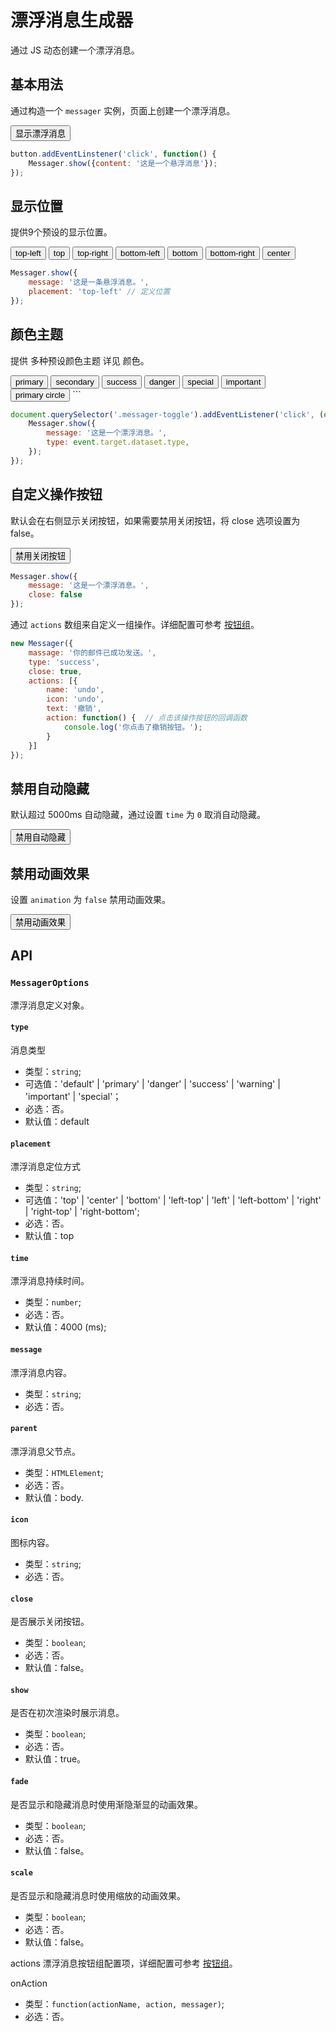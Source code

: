 # 漂浮消息生成器

通过 JS 动态创建一个漂浮消息。

## 基本用法

通过构造一个 `messager` 实例，页面上创建一个漂浮消息。

<Example>
    <button
        id="messagerTrigger"
        class="btn primary messager-toggle"
    >显示漂浮消息</button>
</Example>

```js
button.addEventLinstener('click', function() {
    Messager.show({content: '这是一个悬浮消息'});
});
```

## 显示位置

提供9个预设的显示位置。

<Example class="flex gap-2">
    <button class="messager-toggle btn messager-toggle" data-placement="top-left">top-left</button>
    <button class="messager-toggle btn messager-toggle" data-placement="top">top</button>
    <button class="messager-toggle btn messager-toggle" data-placement="top-right">top-right</button>
    <button class="messager-toggle btn messager-toggle" data-placement="bottom-left">bottom-left</button>
    <button class="messager-toggle btn messager-toggle" data-placement="bottom">bottom</button>
    <button class="messager-toggle btn messager-toggle" data-placement="bottom-right">bottom-right</button>
    <button class="messager-toggle btn messager-toggle" data-placement="center">center</button>
</Example>


```js
Messager.show({
    message: '这是一条悬浮消息。',
    placement: 'top-left' // 定义位置
});
```

## 颜色主题

提供 多种预设颜色主题 详见 颜色。

<example class="flex gap-2">
    <button type="button" class="btn primary messager-toggle" data-type="primary">primary</button>
    <button type="button" class="btn secondary messager-toggle" data-type="secondary">secondary</button>
    <button type="button" class="btn success messager-toggle" data-type="success">success</button>
    <button type="button" class="btn danger messager-toggle" data-type="danger">danger</button>
    <button type="button" class="btn special messager-toggle" data-type="special">special</button>
    <button type="button" class="btn important messager-toggle" data-type="important">important</button>
    <button type="button" class="btn primary circle messager-toggle" data-type="primary circle">primary circle</button>
</example>
```

```js
document.querySelector('.messager-toggle').addEventListener('click', (event) => {
    Messager.show({
        message: '这是一个漂浮消息。',
        type: event.target.dataset.type,
    });
});
```

## 自定义操作按钮

默认会在右侧显示关闭按钮，如果需要禁用关闭按钮，将 close 选项设置为 false。

<example>
    <button class="btn primary messager-toggle" data-close="false"> 禁用关闭按钮 </button>
</example>

```js
Messager.show({
    message: '这是一个漂浮消息。',
    close: false
});
```

通过 `actions` 数组来自定义一组操作。详细配置可参考 [按钮组](/lib/components/btn-group/index.html)。


```js
new Messager({
    massage: '你的邮件已成功发送。',
    type: 'success',
    close: true,
    actions: [{
        name: 'undo',
        icon: 'undo',
        text: '撤销',
        action: function() {  // 点击该操作按钮的回调函数
            console.log('你点击了撤销按钮。');
        }
    }]
});
```

## 禁用自动隐藏

默认超过 5000ms 自动隐藏，通过设置 `time` 为 `0` 取消自动隐藏。

<Example>
    <button
        type="button"
        class="btn primary messager-toggle"
        data-time="0"
        data-content="禁用自动隐藏的悬浮消息"
    >禁用自动隐藏</button>
</Example>

## 禁用动画效果

设置 `animation` 为 `false` 禁用动画效果。

<Example>
    <button
        type="button"
        class="btn messager-toggle"
        data-animation="false"
        data-content="禁用动画效果的悬浮消息"
    >禁用动画效果</button>
</Example>

## API

### `MessagerOptions`

漂浮消息定义对象。

#### `type`

消息类型

* 类型：`string`;
* 可选值：'default' | 'primary' | 'danger' | 'success' | 'warning' | 'important' | 'special'；
* 必选：否。
* 默认值：default

#### `placement`

漂浮消息定位方式

* 类型：`string`;
* 可选值：'top' | 'center' | 'bottom' | 'left-top' | 'left' | 'left-bottom' | 'right' | 'right-top' | 'right-bottom';
* 必选：否。
* 默认值：top

#### `time`

漂浮消息持续时间。

* 类型：`number`;
* 必选：否。
* 默认值：4000 (ms);

#### `message`

漂浮消息内容。

* 类型：`string`;
* 必选：否。

#### `parent`

漂浮消息父节点。

* 类型：`HTMLElement`;
* 必选：否。
* 默认值：body.

#### `icon`

图标内容。

* 类型：`string`;
* 必选：否。

#### `close`

是否展示关闭按钮。

* 类型：`boolean`;
* 必选：否。
* 默认值：false。

#### `show`

是否在初次渲染时展示消息。

* 类型：`boolean`;
* 必选：否。
* 默认值：true。

#### `fade`

是否显示和隐藏消息时使用渐隐渐显的动画效果。

* 类型：`boolean`;
* 必选：否。
* 默认值：false。

#### `scale`

是否显示和隐藏消息时使用缩放的动画效果。

* 类型：`boolean`;
* 必选：否。
* 默认值：false。

actions
漂浮消息按钮组配置项，详细配置可参考 [按钮组](/lib/components/btn-group/index.html)。

onAction

* 类型：`function(actionName, action, messager)`;
* 必选：否。

<script setup>
import {onMounted} from 'vue';

onMounted(() => {
    document.addEventListener('click', (event) => {
        const toggleElement = (event.target).closest('.messager-toggle');
        if (!toggleElement) {
            return;
        }
        const messager = zui.Messager.show({content: '这是一个漂浮消息', ...zui.$(toggleElement).data()});
        console.log('> messager', messager);
    });
});
</script>

